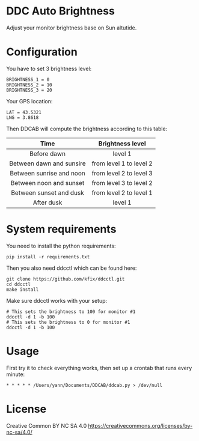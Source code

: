 # DDC Auto Brightness

Adjust your monitor brightness base on Sun altutide.

# Configuration

You have to set 3 brightness level:

    BRIGHTNESS_1 = 0
    BRIGHTNESS_2 = 10
    BRIGHTNESS_3 = 20

Your GPS location:

    LAT = 43.5321
    LNG = 3.8618

Then DDCAB will compute the brightness according to this table:

| Time                     | Brightness level        |
|:------------------------:|:-----------------------:|
| Before dawn              | level 1                 |
| Between dawn and sunsire | from level 1 to level 2 |
| Between sunrise and noon | from level 2 to level 3 |
| Between noon and sunset  | from level 3 to level 2 |
| Between sunset and dusk  | from level 2 to level 1 |
| After dusk               | level 1                 |

# System requirements

You need to install the python requirements:

    pip install -r requirements.txt

Then you also need ddcctl which can be found here:

    git clone https://github.com/kfix/ddcctl.git
    cd ddcctl
    make install

Make sure ddcctl works with your setup:

    # This sets the brightness to 100 for monitor #1
    ddcctl -d 1 -b 100
    # This sets the brightness to 0 for monitor #1
    ddcctl -d 1 -b 100

# Usage

First try it to check everything works, then set up a crontab that runs every minute:

    * * * * * /Users/yann/Documents/DDCAB/ddcab.py > /dev/null

# License

Creative Common BY NC SA 4.0
https://creativecommons.org/licenses/by-nc-sa/4.0/
